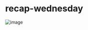 # recap-wednesday

![image](https://user-images.githubusercontent.com/5306791/52374971-dc21b600-2a5e-11e9-85e0-d259360da2e1.png)
